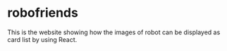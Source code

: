 # robofriends
This is the website showing how the images of robot can be displayed as card list by using React.
